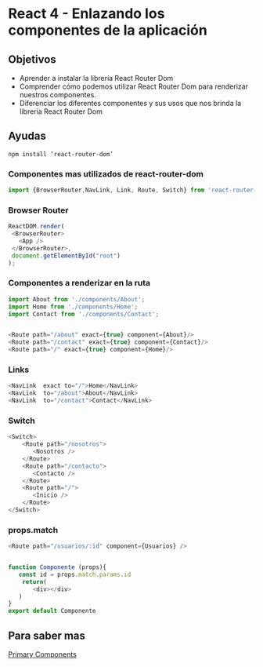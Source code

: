 # React 4 - Enlazando los componentes de la aplicación

## Objetivos
- Aprender a instalar la librería React Router Dom
- Comprender cómo podemos utilizar React Router Dom para renderizar nuestros componentes.
- Diferenciar los diferentes componentes y sus usos que nos brinda la librería React Router Dom


## Ayudas

```
npm install ‘react-router-dom’
```

### Componentes mas utilizados de react-router-dom
```js
import {BrowserRouter,NavLink, Link, Route, Switch} from 'react-router-dom'
```

### Browser Router
```js
ReactDOM.render(
 <BrowserRouter>
   <App />
 </BrowserRouter>,
 document.getElementById("root")
);

```

### Componentes a renderizar en la ruta
```js
import About from './components/About';
import Home from './components/Home';
import Contact from './components/Contact';


<Route path="/about" exact={true} component={About}/>
<Route path="/contact" exact={true} component={Contact}/>
<Route path="/" exact={true} component={Home}/>
```

### Links
```js
<NavLink  exact to="/">Home</NavLink>
<NavLink  to="/about">About</NavLink>
<NavLink  to="/contact">Contact</NavLink>
```

### Switch 
```js
<Switch>
    <Route path="/nosotros">
       <Nosotros />
    </Route>
    <Route path="/contacto">
       <Contacto />
    </Route>
    <Route path="/">
       <Inicio />
    </Route>
</Switch>

```

### props.match

```js
<Route path="/usuarios/:id" component={Usuarios} />


function Componente (props){
   const id = props.match.params.id
    return(
       <div></div>
   )
}
export default Componente

```

## Para saber mas

[Primary Components](https://reactrouter.com/web/guides/primary-components)